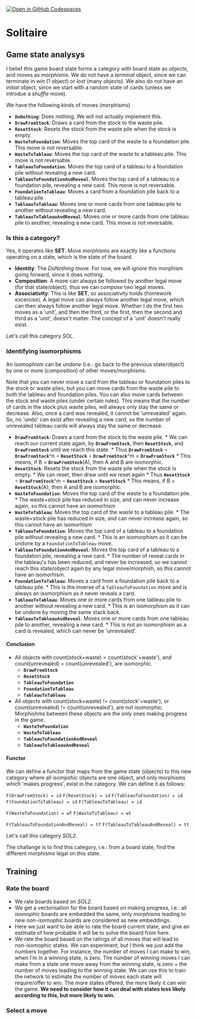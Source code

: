 [![Open in GitHub Codespaces](https://github.com/codespaces/badge.svg)](https://codespaces.new/ddlindeque/solitaire)

# Solitaire

## Game state analysys

I belief this game board state forms a category with board state as *objects*, and moves as *morphisms*. We do not have a *terminal* object, since we can terminate in *win* (1 object) or *lost* (many objects). We also do not have an *initial* object, since we start with a random state of cards (unless we introdue a *shuffle* move).

We have the following kinds of moves (morphisms)

*   **`DoNothing`**: Does nothing. We will not actually implement this.
*   **`DrawFromStock`**: Draws a card from the stock to the waste pile.
*   **`ResetStock`**: Resets the stock from the waste pile when the stock is empty.
*   **`WasteToFoundation`**: Moves the top card of the waste to a foundation pile. This move is not reversable.
*   **`WasteToTableau`**: Moves the top card of the waste to a tableau pile. This move is not reversable.
*   **`TableauToFoundation`**: Moves the top card of a tableau to a foundation pile without revealing a new card.
*   **`TableauToFoundationAndReveal`**: Moves the top card of a tableau to a foundation pile, revealing a new card. This move is not reversable.
*   **`FoundationToTableau`**: Moves a card from a foundation pile back to a tableau pile.
*   **`TableauToTableau`**: Moves one or more cards from one tableau pile to another without revealing a new card.
*   **`TableauToTableauAndReveal`**: Moves one or more cards from one tableau pile to another, revealing a new card. This move is not reversable.

### Is this a category?

Yes, it operates like **SET**. Move *morphisms* are exactly like a functions operating on a state, which is the state of the board.
* **Identity**: The *DoNothing* move. For now, we will ignore this morphism going forward, since it does nothing.
* **Composition**: A move can always be followed by another legal move (for that state/object), thus we can *compose* two legal moves.
* **Associativity**: This is like **SET**, so associativity holds (homework excercise). A legal move can always follow another legal move, which can then always follow another legal move. Whether I do the first two moves as a 'unit', and then the third, or the first, then the second and third as a 'unit', doesn't matter. The concept of a 'unit' doesn't really exist.

Let's call this category *SOL*.

### Identifying isomorphisms

An *isomophism* can be *undone* (i.e.: go back to the previous state/object) by one or more (composition) of other moves/morphisms.

Note that you can never move a card from the tableau or foundation piles to the stock or waste piles, but you can move cards from the waste pile to both the tableau and foundation piles. You can also move cards between the stock and waste piles (under certain rules). This means that the number of cards in the stock plus waste piles, will always only stay the same or decrease. Also, once a card was revealed, it cannot be 'unrevealed' again. So, no 'undo' can exist after revealing a new card, so the number of unrevealed tableau cards will always stay the same or decrease.

*   **`DrawFromStock`**: Draws a card from the stock to the waste pile.
        * We can reach our current state again, by **`DrawFromStock`**, then **`ResetStock`**, and **`DrawFromStock`** until we reach this state.
        * Thus **`DrawFromStock`** ∘ **`DrawFromStock`**^n ∘ **`ResetStock`** ∘ **`DrawFromStock`**^m = **`DrawFromStock`**
        * This means, if B = **`DrawFromStock`**(A), then A and B are isomorphic.
*   **`ResetStock`**: Resets the stock from the waste pile when the stock is empty.
        * We can reset, then draw until we reset again
        * Thus **`ResetStock`** ∘ **`DrawFromStock`**^m ∘ **`ResetStock`** = **`ResetStock`**
        * This means, if B = **`ResetStock`**(A), then A and B are isomorphic.
*   **`WasteToFoundation`**: Moves the top card of the waste to a foundation pile.
        * The waste+stock pile has reduced in size, and can never increase again, so this cannot have an isomorhism
*   **`WasteToTableau`**: Moves the top card of the waste to a tableau pile.
        * The waste+stock pile has reduced in size, and can never increase again, so this cannot have an isomorhism
*   **`TableauToFoundation`**: Moves the top card of a tableau to a foundation pile without revealing a new card.
        * This is an isomorphism as it can be undone by a `FoundationToTableau` move.
*   **`TableauToFoundationAndReveal`**: Moves the top card of a tableau to a foundation pile, revealing a new card.
        * The number of reveal cards in the tableau's has been reduced, and never be increased, so we cannot reach this state/object again by any legal move/morphish, so this cannot have an isomorhism.
*   **`FoundationToTableau`**: Moves a card from a foundation pile back to a tableau pile.
        * This is the inverse of a `TableauToFoundation` move and is always an isomorphism as it never reveals a card.
*   **`TableauToTableau`**: Moves one or more cards from one tableau pile to another without revealing a new card.
        * This is an isomorphism as it can be undone by moving the same stack back.
*   **`TableauToTableauAndReveal`**: Moves one or more cards from one tableau pile to another, revealing a new card.
        * This is not an isomorphism as a card is revealed, which can never be 'unrevealed'.

#### Conclusion

* All objects with count(stock+waste) = count(stock'+waste'), and count(unrevealed) = count(unrevealed'), are isomorphic.
    * **`DrawFromStock`**
    * **`ResetStock`**
    * **`TableauToFoundation`**
    * **`FoundationToTableau`**
    * **`TableauToTableau`**
* All objects with count(stock+waste) != count(stock'+waste'), or count(unrevealed) != count(unrevealed'), are not isomorphic. Morphishms between these objects are the only ones making progress in the game.
    * **`WasteToFoundation`**
    * **`WasteToTableau`**
    * **`TableauToFoundationAndReveal`**
    * **`TableauToTableauAndReveal`**

#### Functor

We can define a functor that maps from the game state (objects) to this new category where all isompohic objects are one object, and only morphisms which 'makes progress', exist in the category. We can define it as follows:

`F(DrawFromStock) = id`
`F(ResetStock) = id`
`F(TableauToFoundation) = id`
`F(FoundationToTableau) = id`
`F(TableauToTableau) = id`

`F(WasteToFoundation) = wf`
`F(WasteToTableau) = wt`

`F(TableauToFoundationAndReveal) = tf`
`F(TableauToTableauAndReveal) = tt`

Let's call this category *SOL2*.

The challange is to find this category, i.e.: from a board state, find the different morphisms legal on this state.


## Training

### Rate the board

* We rate boards based on *SOL2*.
* We get a vectorisation for the board based on making progress, i.e.: all *isomophic* boards are embedded the same, only *morphisms* leading to new *non-isomophic* boards are considered as new embeddings.
* Here we just want to be able to rate the board current state, and give an estimate of how probable it will be to solve the board from here.
* We rate the board based on the ratings of all moves that will lead to non-isomophic states. We can experiment, but I think we just add the numbers together. For instance, the number of moves I can make to win, when I'm in a winning state, is zero. The number of winning moves I can make from a state one move away from the winning state, is zero + the number of moves leading to the winning state. We can use this to train the network to estimate the number of moves each state will require/offer to win. The more states offered, the more likely it can win the game. **We need to consider how it can deal with states less likely according to this, but more likely to win.**


### Select a move


